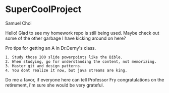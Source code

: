 # SuperCoolProject

Samuel Choi

Hello! Glad to see my homework repo is still being used. Maybe check out some of the other garbage I have kicking around on here?

Pro tips for getting an A in Dr.Cerny's class. 

    1. Study those 200 slide powerpoints like the Bible.
    2. When studying, go for understanding the content, not memorizing.
    3. Master git and design patterns. 
    4. You dont realize it now, but java streams are king. 
  
  Do me a favor, if everyone here can tell Professor Fry congratulations on the retirement, i'm sure she would be very grateful. 
